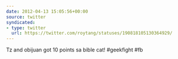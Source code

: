 ```yaml
---
date: 2012-04-13 15:05:56+00:00
source: twitter
syndicated:
- type: twitter
  url: https://twitter.com/roytang/statuses/190818105130364929/
---
```


Tz and obijuan got 10 points sa bible cat! #geekfight #fb